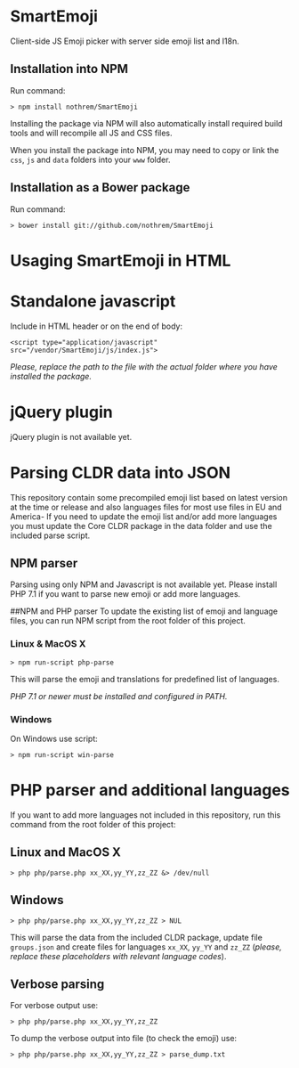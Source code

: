 # SmartEmoji
Client-side JS Emoji picker with server side emoji list and I18n.

## Installation into NPM
Run command:

```> npm install nothrem/SmartEmoji```

Installing the package via NPM will also automatically install required build tools and will recompile all JS and CSS files.

When you install the package into NPM, you may need to copy or link the `css`, `js` and `data` folders
into your `www` folder. 

## Installation as a Bower package
Run command:

```> bower install git://github.com/nothrem/SmartEmoji```

# Usaging SmartEmoji in HTML

# Standalone javascript

Include in HTML header or on the end of body:

```<script type="application/javascript" src="/vendor/SmartEmoji/js/index.js">```

_Please, replace the path to the file with the actual folder where you have installed the package._

# jQuery plugin
jQuery plugin is not available yet.

# Parsing CLDR data into JSON
This repository contain some precompiled emoji list based on latest version at the time or release and also languages
files for most use files in EU and America- If you need to update the emoji list and/or add more languages you must
update the Core CLDR package in the data folder and use the included parse script. 

## NPM parser
Parsing using only NPM and Javascript is not available yet.
Please install PHP 7.1 if you want to parse new emoji or add more languages.

##NPM and PHP parser
To update the existing list of emoji and language files, you can run NPM script from the root folder of this project.

### Linux & MacOS X
```> npm run-script php-parse```

This will parse the emoji and translations for predefined list of languages.

_PHP 7.1 or newer must be installed and configured in PATH._

### Windows
On Windows use script:

```> npm run-script win-parse```

# PHP parser and additional languages
If you want to add more languages not included in this repository, run this command from the root folder of this project:

## Linux and MacOS X
```> php php/parse.php xx_XX,yy_YY,zz_ZZ &> /dev/null```

## Windows
```> php php/parse.php xx_XX,yy_YY,zz_ZZ > NUL```

This will parse the data from the included CLDR package, update file `groups.json` and create files for languages
`xx_XX`, `yy_YY` and `zz_ZZ` (_please, replace these placeholders with relevant language codes_).

## Verbose parsing
For verbose output use:

```> php php/parse.php xx_XX,yy_YY,zz_ZZ```

To dump the verbose output into file (to check the emoji) use:

```> php php/parse.php xx_XX,yy_YY,zz_ZZ > parse_dump.txt```
